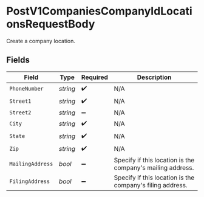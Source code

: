 # PostV1CompaniesCompanyIdLocationsRequestBody

Create a company location.


## Fields

| Field                                                      | Type                                                       | Required                                                   | Description                                                |
| ---------------------------------------------------------- | ---------------------------------------------------------- | ---------------------------------------------------------- | ---------------------------------------------------------- |
| `PhoneNumber`                                              | *string*                                                   | :heavy_check_mark:                                         | N/A                                                        |
| `Street1`                                                  | *string*                                                   | :heavy_check_mark:                                         | N/A                                                        |
| `Street2`                                                  | *string*                                                   | :heavy_minus_sign:                                         | N/A                                                        |
| `City`                                                     | *string*                                                   | :heavy_check_mark:                                         | N/A                                                        |
| `State`                                                    | *string*                                                   | :heavy_check_mark:                                         | N/A                                                        |
| `Zip`                                                      | *string*                                                   | :heavy_check_mark:                                         | N/A                                                        |
| `MailingAddress`                                           | *bool*                                                     | :heavy_minus_sign:                                         | Specify if this location is the company's mailing address. |
| `FilingAddress`                                            | *bool*                                                     | :heavy_minus_sign:                                         | Specify if this location is the company's filing address.  |
